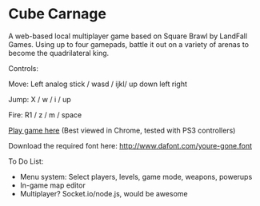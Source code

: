 Cube Carnage
========

A web-based local multiplayer game based on Square Brawl by LandFall Games.
Using up to four gamepads, battle it out on a variety of arenas to become the quadrilateral king.

Controls:

Move: Left analog stick / wasd / ijkl/ up down left right

Jump: X / w / i / up

Fire: R1 / z / m / space

[Play game here](http://cdn.rawgit.com/EncounterQ/Project1/master/game.html)
(Best viewed in Chrome, tested with PS3 controllers)

Download the required font here: http://www.dafont.com/youre-gone.font

To Do List:

- Menu system: Select players, levels, game mode, weapons, powerups
- In-game map editor
- Multiplayer? Socket.io/node.js, would be awesome
